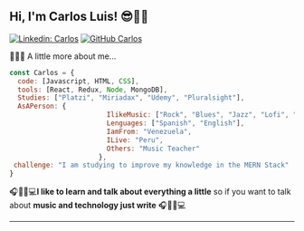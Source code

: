 <h2> Hi, I'm Carlos Luis! 😎👋🤓</h2>

[![Linkedin: Carlos](https://img.shields.io/badge/-CarlosMarin-blue?style=flat-square&logo=Linkedin&logoColor=white&link=https://www.linkedin.com/in/thaianebraga/)](https://www.linkedin.com/in/carlos-luis-mar%C3%ADn-644069152/)
[![GitHub Carlos](https://img.shields.io/github/followers/Carlos?label=follow&style=social)](https://github.com/clma-luis)

👋😁😎 A little more about me...  

```javascript
const Carlos = {
  code: [Javascript, HTML, CSS],
  tools: [React, Redux, Node, MongoDB],
  Studies: ["Platzi", "Miriadax", "Udemy", "Pluralsight"],
  AsAPerson: {
                        IlikeMusic: ["Rock", "Blues", "Jazz", "Lofi", "Others"],
                        Lenguages: ["Spanish", "English"],
                        IamFrom: "Venezuela",
                        ILive: "Peru",
                        Others: "Music Teacher"
                      },
 challenge: "I am studying to improve my knowledge in the MERN Stack"
}
```

🎧🎸🎹💻<b>I like to learn and talk about everything a little</b> so  if you want to talk about <b>music and technology just write</b> 🎧🎸🎹💻 </em>

---
